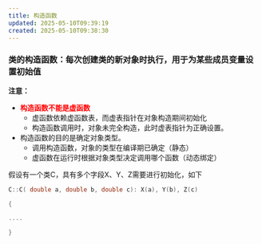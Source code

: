 ```yaml
---
title: 构造函数
updated: 2025-05-10T09:39:19
created: 2025-05-10T09:38:30
---
```


### 类的构造函数：每次创建类的新对象时执行，用于为某些成员变量设置初始值
**注意：**
- <strong style="color:red">构造函数不能是虚函数</strong>
  - 虚函数依赖虚函数表，而虚表指针在对象构造期间初始化
  - 构造函数调用时，对象未完全构造，此时虚表指针为正确设置。
- 构造函数的目的是确定对象类型。
  - 调用构造函数，对象的类型在编译期已确定（静态）
  - 虚函数在运行时根据对象类型决定调用哪个函数（动态绑定）
  
假设有一个类C，具有多个字段X、Y、Z需要进行初始化，如下
```c++
C::C( double a, double b, double c): X(a), Y(b), Z(c)

{

....

}
```
